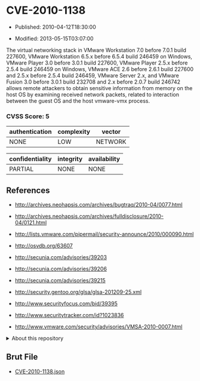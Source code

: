 # CVE-2010-1138

- Published: 2010-04-12T18:30:00

- Modified: 2013-05-15T03:07:00

The virtual networking stack in VMware Workstation 7.0 before 7.0.1 build 227600, VMware Workstation 6.5.x before 6.5.4 build 246459 on Windows, VMware Player 3.0 before 3.0.1 build 227600, VMware Player 2.5.x before 2.5.4 build 246459 on Windows, VMware ACE 2.6 before 2.6.1 build 227600 and 2.5.x before 2.5.4 build 246459, VMware Server 2.x, and VMware Fusion 3.0 before 3.0.1 build 232708 and 2.x before 2.0.7 build 246742 allows remote attackers to obtain sensitive information from memory on the host OS by examining received network packets, related to interaction between the guest OS and the host vmware-vmx process.

### CVSS Score: **5**

| authentication | complexity | vector |
| --- | --- | --- |
| NONE | LOW | NETWORK |

| confidentiality | integrity | availability |
| --- | --- | --- |
| PARTIAL | NONE | NONE |

## References

* http://archives.neohapsis.com/archives/bugtraq/2010-04/0077.html

* http://archives.neohapsis.com/archives/fulldisclosure/2010-04/0121.html

* http://lists.vmware.com/pipermail/security-announce/2010/000090.html

* http://osvdb.org/63607

* http://secunia.com/advisories/39203

* http://secunia.com/advisories/39206

* http://secunia.com/advisories/39215

* http://security.gentoo.org/glsa/glsa-201209-25.xml

* http://www.securityfocus.com/bid/39395

* http://www.securitytracker.com/id?1023836

* http://www.vmware.com/security/advisories/VMSA-2010-0007.html

<details>
<summary>About this repository</summary> 

  This repository is part of the project [Live Hack CVE](https://github.com/Live-Hack-CVE). Main website can be found [www.live-hack.org](https://www.live-hack.org) 
  
  Made by [Sn0wAlice](https://github.com/Sn0wAlice) for the people that care about security and need to have a feed of the latest CVEs. Hope you enjoy it, don't forget to star the repo and follow me on [Twitter](https://twitter.com/Sn0wAlice) and [Github](https://github.com/Sn0wAlice). And that is my [personnal website](https://www.alice-snow.me/)

  - [Home Page](https://github.com/Live-Hack-CVE)
  - [Framework](https://github.com/Live-Hack-CVE/cve-framework)
  - [CVE database](https://github.com/Live-Hack-CVE/full_database)
  - [Changelog](https://github.com/Live-Hack-CVE/Changelog)
</details>

## Brut File

* [CVE-2010-1138.json](https://raw.githubusercontent.com/Live-Hack-CVE/full_database/main/cves/2010/CVE-2010-1138.json)

